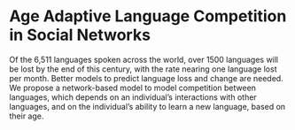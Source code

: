 # Age Adaptive Language Competition in Social Networks

Of the 6,511 languages spoken across the world, over 1500 languages will be lost
by the end of this century, with the rate nearing one language lost per month. 
Better models to predict language loss and change are needed.
We propose a network-based model to model competition between languages,
which depends on an individual’s interactions with other languages, and on the
individual’s ability to learn a new language, based on their age.
